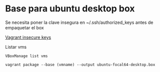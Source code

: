 # Base para ubuntu desktop box

Se necesita poner la clave insegura en ~/.ssh/authorized_keys antes de empaquetar el box

[Vagrant insecure keys](https://github.com/hashicorp/vagrant/tree/main/keys)

Listar vms
```shell
VBoxManage list vms
```

```shell
vagrant package --base (vmname) --output ubuntu-focal64-desktop.box
```
